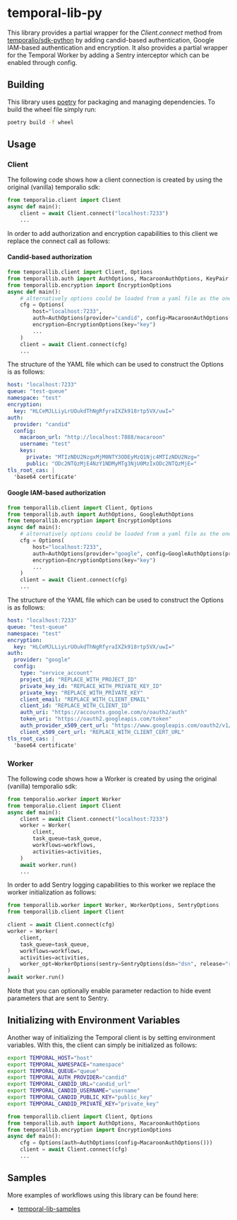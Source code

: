 # temporal-lib-py

This library provides a partial wrapper for the _Client.connect_ method from
[temporalio/sdk-python](https://github.com/temporalio/sdk-python/tree/main/temporalio)
by adding candid-based authentication, Google IAM-based authentication and
encryption. It also provides a partial wrapper for the Temporal Worker by adding
a Sentry interceptor which can be enabled through config.

## Building

This library uses [poetry](https://github.com/python-poetry/poetry) for
packaging and managing dependencies. To build the wheel file simply run:

```bash
poetry build -f wheel
```

## Usage

### Client

The following code shows how a client connection is created by using the
original (vanilla) temporalio sdk:

```python
from temporalio.client import Client
async def main():
    client = await Client.connect("localhost:7233")
    ...
```

In order to add authorization and encryption capabilities to this client we
replace the connect call as follows:

#### Candid-based authorization

```python
from temporallib.client import Client, Options
from temporallib.auth import AuthOptions, MacaroonAuthOptions, KeyPair
from temporallib.encryption import EncryptionOptions
async def main():
    # alternatively options could be loaded from a yaml file as the one showed below
    cfg = Options(
        host="localhost:7233",
        auth=AuthOptions(provider="candid", config=MacaroonAuthOptions(keys=KeyPair(...))),
        encryption=EncryptionOptions(key="key")
        ...
    )
    client = await Client.connect(cfg)
	...
```

The structure of the YAML file which can be used to construct the Options is as
follows:

```yaml
host: "localhost:7233"
queue: "test-queue"
namespace: "test"
encryption:
  key: "HLCeMJLLiyLrUOukdThNgRfyraIXZk918rtp5VX/uwI="
auth:
  provider: "candid"
  config:
    macaroon_url: "http://localhost:7888/macaroon"
    username: "test"
    keys:
      private: "MTIzNDU2NzgxMjM0NTY3ODEyMzQ1Njc4MTIzNDU2Nzg="
      public: "ODc2NTQzMjE4NzY1NDMyMTg3NjU0MzIxODc2NTQzMjE="
tls_root_cas: |
  'base64 certificate'
```

#### Google IAM-based authorization

```python
from temporallib.client import Client, Options
from temporallib.auth import AuthOptions, GoogleAuthOptions
from temporallib.encryption import EncryptionOptions
async def main():
    # alternatively options could be loaded from a yaml file as the one showed below
    cfg = Options(
        host="localhost:7233",
        auth=AuthOptions(provider="google", config=GoogleAuthOptions(private_key=...)),
        encryption=EncryptionOptions(key="key")
        ...
    )
    client = await Client.connect(cfg)
	...
```

The structure of the YAML file which can be used to construct the Options is as
follows:

```yaml
host: "localhost:7233"
queue: "test-queue"
namespace: "test"
encryption:
  key: "HLCeMJLLiyLrUOukdThNgRfyraIXZk918rtp5VX/uwI="
auth:
  provider: "google"
  config:
    type: "service_account"
    project_id: "REPLACE_WITH_PROJECT_ID"
    private_key_id: "REPLACE_WITH_PRIVATE_KEY_ID"
    private_key: "REPLACE_WITH_PRIVATE_KEY"
    client_email: "REPLACE_WITH_CLIENT_EMAIL"
    client_id: "REPLACE_WITH_CLIENT_ID"
    auth_uri: "https://accounts.google.com/o/oauth2/auth"
    token_uri: "https://oauth2.googleapis.com/token"
    auth_provider_x509_cert_url: "https://www.googleapis.com/oauth2/v1/certs"
    client_x509_cert_url: "REPLACE_WITH_CLIENT_CERT_URL"
tls_root_cas: |
  'base64 certificate'
```

### Worker

The following code shows how a Worker is created by using the original (vanilla)
temporalio sdk:

```python
from temporalio.worker import Worker
from temporalio.client import Client
async def main():
    client = await Client.connect("localhost:7233")
    worker = Worker(
        client,
        task_queue=task_queue,
        workflows=workflows,
        activities=activities,
    )
    await worker.run()
    ...
```

In order to add Sentry logging capabilities to this worker we replace the worker
initialization as follows:

```python
from temporallib.worker import Worker, WorkerOptions, SentryOptions
from temporallib.client import Client

client = await Client.connect(cfg)
worker = Worker(
    client,
    task_queue=task_queue,
    workflows=workflows,
    activities=activities,
    worker_opt=WorkerOptions(sentry=SentryOptions(dsn="dsn", release="release", environment="environment", redact_params=True)),
)
await worker.run()

```

Note that you can optionally enable parameter redaction to hide event parameters
that are sent to Sentry.

## Initializing with Environment Variables

Another way of initializing the Temporal client is by setting environment
variables. With this, the client can simply be initialized as follows:

```bash
export TEMPORAL_HOST="host"
export TEMPORAL_NAMESPACE="namespace"
export TEMPORAL_QUEUE="queue"
export TEMPORAL_AUTH_PROVIDER="candid"
export TEMPORAL_CANDID_URL="candid_url"
export TEMPORAL_CANDID_USERNAME="username"
export TEMPORAL_CANDID_PUBLIC_KEY="public_key"
export TEMPORAL_CANDID_PRIVATE_KEY="private_key"
```

```python
from temporallib.client import Client, Options
from temporallib.auth import AuthOptions, MacaroonAuthOptions
from temporallib.encryption import EncryptionOptions
async def main():
    cfg = Options(auth=AuthOptions(config=MacaroonAuthOptions()))
    client = await Client.connect(cfg)
	...
```

## Samples

More examples of workflows using this library can be found here:

- [temporal-lib-samples](https://github.com/canonical/temporal-lib-samples)
